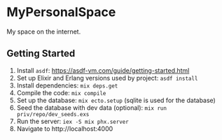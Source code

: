 # MyPersonalSpace

My space on the internet.

## Getting Started

1. Install `asdf`: https://asdf-vm.com/guide/getting-started.html
1. Set up Elixir and Erlang versions used by project: `asdf install`
1. Install dependencies: `mix deps.get`
1. Compile the code: `mix compile`
1. Set up the database: `mix ecto.setup` (sqlite is used for the database)
1. Seed the database with dev data (optional): `mix run priv/repo/dev_seeds.exs`
1. Run the server: `iex -S mix phx.server`
1. Navigate to http://localhost:4000
